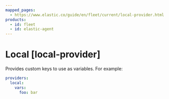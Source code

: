```yaml
---
mapped_pages:
  - https://www.elastic.co/guide/en/fleet/current/local-provider.html
products:
  - id: fleet
  - id: elastic-agent
---
```


# Local [local-provider]

Provides custom keys to use as variables. For example:

```yaml
providers:
  local:
    vars:
      foo: bar
```

